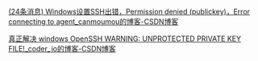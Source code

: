 

```pwsh

```

[(24条消息) Windows设置SSH出错，Permission denied (publickey)，Error connecting to agent_canmoumou的博客-CSDN博客](https://blog.csdn.net/u013013023/article/details/109068239)

[真正解决 windows OpenSSH WARNING: UNPROTECTED PRIVATE KEY FILE!_coder_jo的博客-CSDN博客](https://blog.csdn.net/joshua2011/article/details/90208741)